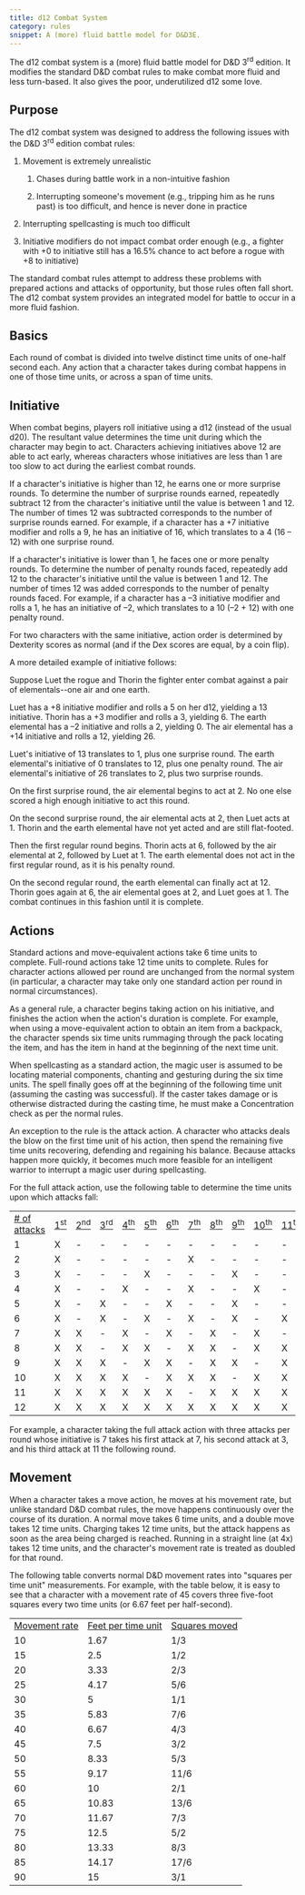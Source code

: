 ```yaml
---
title: d12 Combat System
category: rules
snippet: A (more) fluid battle model for D&D3E.
---
```


The d12 combat system is a (more) fluid battle model for D&D 3<sup>rd</sup> edition. It modifies the standard D&D combat rules to make combat more fluid and less turn-based. It also gives the poor, underutilized d12 some love.

## Purpose

The d12 combat system was designed to address the following issues with the D&D 3<sup>rd</sup> edition combat rules:

1.  Movement is extremely unrealistic

    1.  Chases during battle work in a non-intuitive fashion

    2.  Interrupting someone's movement (e.g., tripping him as he runs past) is too difficult, and hence is never done in practice

2.  Interrupting spellcasting is much too difficult

3.  Initiative modifiers do not impact combat order enough (e.g., a fighter with +0 to initiative still has a 16.5% chance to act before a rogue with +8 to initiative)

The standard combat rules attempt to address these problems with prepared actions and attacks of opportunity, but those rules often fall short. The d12 combat system provides an integrated model for battle to occur in a more fluid fashion.

## Basics

Each round of combat is divided into twelve distinct time units of one-half second each. Any action that a character takes during combat happens in one of those time units, or across a span of time units.

## Initiative

When combat begins, players roll initiative using a d12 (instead of the usual d20). The resultant value determines the time unit during which the character may begin to act. Characters achieving initiatives above 12 are able to act early, whereas characters whose initiatives are less than 1 are too slow to act during the earliest combat rounds.

If a character's initiative is higher than 12, he earns one or more surprise rounds. To determine the number of surprise rounds earned, repeatedly subtract 12 from the character's initiative until the value is between 1 and 12\. The number of times 12 was subtracted corresponds to the number of surprise rounds earned. For example, if a character has a +7 initiative modifier and rolls a 9, he has an initiative of 16, which translates to a 4 (16 – 12) with one surprise round.

If a character's initiative is lower than 1, he faces one or more penalty rounds. To determine the number of penalty rounds faced, repeatedly add 12 to the character's initiative until the value is between 1 and 12\. The number of times 12 was added corresponds to the number of penalty rounds faced. For example, if a character has a –3 initiative modifier and rolls a 1, he has an initiative of –2, which translates to a 10 (–2 + 12) with one penalty round.

For two characters with the same initiative, action order is determined by Dexterity scores as normal (and if the Dex scores are equal, by a coin flip).

A more detailed example of initiative follows:

Suppose Luet the rogue and Thorin the fighter enter combat against a pair of elementals--one air and one earth.

Luet has a +8 initiative modifier and rolls a 5 on her d12, yielding a 13 initiative. Thorin has a +3 modifier and rolls a 3, yielding 6\. The earth elemental has a –2 initiative and rolls a 2, yielding 0\. The air elemental has a +14 initiative and rolls a 12, yielding 26.

Luet's initiative of 13 translates to 1, plus one surprise round. The earth elemental's initiative of 0 translates to 12, plus one penalty round. The air elemental's initiative of 26 translates to 2, plus two surprise rounds.

On the first surprise round, the air elemental begins to act at 2\. No one else scored a high enough initiative to act this round.

On the second surprise round, the air elemental acts at 2, then Luet acts at 1\. Thorin and the earth elemental have not yet acted and are still flat-footed.

Then the first regular round begins. Thorin acts at 6, followed by the air elemental at 2, followed by Luet at 1\. The earth elemental does not act in the first regular round, as it is his penalty round.

On the second regular round, the earth elemental can finally act at 12\. Thorin goes again at 6, the air elemental goes at 2, and Luet goes at 1\. The combat continues in this fashion until it is complete.

## Actions

Standard actions and move-equivalent actions take 6 time units to complete. Full-round actions take 12 time units to complete. Rules for character actions allowed per round are unchanged from the normal system (in particular, a character may take only one standard action per round in normal circumstances).

As a general rule, a character begins taking action on his initiative, and finishes the action when the action's duration is complete. For example, when using a move-equivalent action to obtain an item from a backpack, the character spends six time units rummaging through the pack locating the item, and has the item in hand at the beginning of the next time unit.

When spellcasting as a standard action, the magic user is assumed to be locating material components, chanting and gesturing during the six time units. The spell finally goes off at the beginning of the following time unit (assuming the casting was successful). If the caster takes damage or is otherwise distracted during the casting time, he must make a Concentration check as per the normal rules.

An exception to the rule is the attack action. A character who attacks deals the blow on the first time unit of his action, then spend the remaining five time units recovering, defending and regaining his balance. Because attacks happen more quickly, it becomes much more feasible for an intelligent warrior to interrupt a magic user during spellcasting.

For the full attack action, use the following table to determine the time units upon which attacks fall:

<center>
<table>
<tbody>
<tr>
<td><u># of attacks</u></td>
<td><u>1<sup>st</sup></u></td>
<td><u>2<sup>nd</sup></u></td>
<td><u>3<sup>rd</sup></u></td>
<td><u>4<sup>th</sup></u></td>
<td><u>5<sup>th</sup></u></td>
<td><u>6<sup>th</sup></u></td>
<td><u>7<sup>th</sup></u></td>
<td><u>8<sup>th</sup></u></td>
<td><u>9<sup>th</sup></u></td>
<td><u>10<sup>th</sup></u></td>
<td><u>11<sup>th</sup></u></td>
<td><u>12<sup>th</sup></u></td>
</tr>

<tr>
<td>1</td>
<td>X</td>
<td>-</td>
<td>-</td>
<td>-</td>
<td>-</td>
<td>-</td>
<td>-</td>
<td>-</td>
<td>-</td>
<td>-</td>
<td>-</td>
<td>-</td>
</tr>

<tr>
<td>2</td>
<td>X</td>
<td>-</td>
<td>-</td>
<td>-</td>
<td>-</td>
<td>-</td>
<td>X</td>
<td>-</td>
<td>-</td>
<td>-</td>
<td>-</td>
<td>-</td>
</tr>

<tr>
<td>3</td>
<td>X</td>
<td>-</td>
<td>-</td>
<td>-</td>
<td>X</td>
<td>-</td>
<td>-</td>
<td>-</td>
<td>X</td>
<td>-</td>
<td>-</td>
<td>-</td>
</tr>

<tr>
<td>4</td>
<td>X</td>
<td>-</td>
<td>-</td>
<td>X</td>
<td>-</td>
<td>-</td>
<td>X</td>
<td>-</td>
<td>-</td>
<td>X</td>
<td>-</td>
<td>-</td>
</tr>

<tr>
<td>5</td>
<td>X</td>
<td>-</td>
<td>X</td>
<td>-</td>
<td>-</td>
<td>X</td>
<td>-</td>
<td>-</td>
<td>X</td>
<td>-</td>
<td>-</td>
<td>X</td>
</tr>

<tr>
<td>6</td>
<td>X</td>
<td>-</td>
<td>X</td>
<td>-</td>
<td>X</td>
<td>-</td>
<td>X</td>
<td>-</td>
<td>X</td>
<td>-</td>
<td>X</td>
<td>-</td>
</tr>

<tr>
<td>7</td>
<td>X</td>
<td>X</td>
<td>-</td>
<td>X</td>
<td>-</td>
<td>X</td>
<td>-</td>
<td>X</td>
<td>-</td>
<td>X</td>
<td>-</td>
<td>X</td>
</tr>

<tr>
<td>8</td>
<td>X</td>
<td>X</td>
<td>-</td>
<td>X</td>
<td>X</td>
<td>-</td>
<td>X</td>
<td>X</td>
<td>-</td>
<td>X</td>
<td>X</td>
<td>-</td>
</tr>

<tr>
<td>9</td>
<td>X</td>
<td>X</td>
<td>X</td>
<td>-</td>
<td>X</td>
<td>X</td>
<td>-</td>
<td>X</td>
<td>X</td>
<td>-</td>
<td>X</td>
<td>X</td>
</tr>

<tr>
<td>10</td>
<td>X</td>
<td>X</td>
<td>X</td>
<td>X</td>
<td>-</td>
<td>X</td>
<td>X</td>
<td>X</td>
<td>-</td>
<td>X</td>
<td>X</td>
<td>X</td>
</tr>

<tr>
<td>11</td>
<td>X</td>
<td>X</td>
<td>X</td>
<td>X</td>
<td>X</td>
<td>X</td>
<td>-</td>
<td>X</td>
<td>X</td>
<td>X</td>
<td>X</td>
<td>X</td>
</tr>

<tr>
<td>12</td>
<td>X</td>
<td>X</td>
<td>X</td>
<td>X</td>
<td>X</td>
<td>X</td>
<td>X</td>
<td>X</td>
<td>X</td>
<td>X</td>
<td>X</td>
<td>X</td>
</tr>

</tbody>
</table>
</center>

For example, a character taking the full attack action with three attacks per round whose initiative is 7 takes his first attack at 7, his second attack at 3, and his third attack at 11 the following round.

## Movement

When a character takes a move action, he moves at his movement rate, but unlike standard D&D combat rules, the move happens continuously over the course of its duration. A normal move takes 6 time units, and a double move takes 12 time units. Charging takes 12 time units, but the attack happens as soon as the area being charged is reached. Running in a straight line (at 4x) takes 12 time units, and the character's movement rate is treated as doubled for that round.

The following table converts normal D&D movement rates into "squares per time unit" measurements. For example, with the table below, it is easy to see that a character with a movement rate of 45 covers three five-foot squares every two time units (or 6.67 feet per half-second).

<center>
<table>
<tbody>

<tr>
<td><u>Movement rate</u></td>
<td><u>Feet per time unit</u></td>
<td><u>Squares moved</u></td>
</tr>

<tr>
<td>10</td>
<td>1.67</td>
<td>1/3</td>
</tr>

<tr>
<td>15</td>
<td>2.5</td>
<td>1/2</td>
</tr>

<tr>
<td>20</td>
<td>3.33</td>
<td>2/3</td>
</tr>

<tr>
<td>25</td>
<td>4.17</td>
<td>5/6</td>
</tr>

<tr>
<td>30</td>
<td>5</td>
<td>1/1</td>
</tr>

<tr>
<td>35</td>
<td>5.83</td>
<td>7/6</td>
</tr>

<tr>
<td>40</td>
<td>6.67</td>
<td>4/3</td>
</tr>

<tr>
<td>45</td>
<td>7.5</td>
<td>3/2</td>
</tr>

<tr>
<td>50</td>
<td>8.33</td>
<td>5/3</td>
</tr>

<tr>
<td>55</td>
<td>9.17</td>
<td>11/6</td>
</tr>

<tr>
<td>60</td>
<td>10</td>
<td>2/1</td>
</tr>

<tr>
<td>65</td>
<td>10.83</td>
<td>13/6</td>
</tr>

<tr>
<td>70</td>
<td>11.67</td>
<td>7/3</td>
</tr>

<tr>
<td>75</td>
<td>12.5</td>
<td>5/2</td>
</tr>

<tr>
<td>80</td>
<td>13.33</td>
<td>8/3</td>
</tr>

<tr>
<td>85</td>
<td>14.17</td>
<td>17/6</td>
</tr>

<tr>
<td>90</td>
<td>15</td>
<td>3/1</td>
</tr>

</tbody>
</table>
</center>
